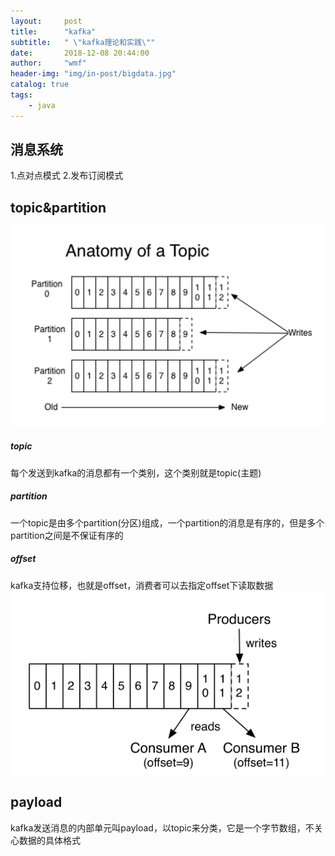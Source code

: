 ```yaml
---
layout:     post
title:      "kafka"
subtitle:   " \"kafka理论和实践\""
date:       2018-12-08 20:44:00
author:     "wmf"
header-img: "img/in-post/bigdata.jpg"
catalog: true
tags:
    - java
---
```

## 消息系统
1.点对点模式
2.发布订阅模式
## topic&partition
![](/img/in-post/topic.png)
##### topic
每个发送到kafka的消息都有一个类别，这个类别就是topic(主题)
##### partition
一个topic是由多个partition(分区)组成，一个partition的消息是有序的，但是多个partition之间是不保证有序的
##### offset
kafka支持位移，也就是offset，消费者可以去指定offset下读取数据
![](/img/in-post/offset.png)
## payload
kafka发送消息的内部单元叫payload，以topic来分类，它是一个字节数组，不关心数据的具体格式


